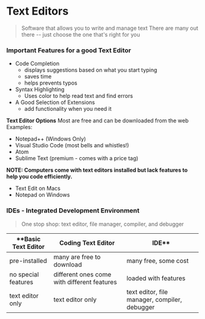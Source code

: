 # Text Editors
> Software that allows you to write and manage text
There are many out there -- just choose the one that's right for you

### Important Features for a good Text Editor
+ Code Completion
   + displays suggestions based on what you start typing
   + saves time
   + helps prevents typos
+ Syntax Highlighting
   + Uses color to help read text and find errors
+ A Good Selection of Extensions
  + add functionality when you need it

**Text Editor Options** 
Most are free and can be downloaded from the web
Examples:
 + Notepad++ (Windows Only)
 + Visual Studio Code (most bells and whistles!)
 + Atom
 + Sublime Text (premium - comes with a price tag)

**NOTE: Computers come with text editors installed but lack features to help you code efficiently.** 
 + Text Edit on Macs
 + Notepad on Windows


### IDEs - Integrated Development Environment
> One stop shop: text editor, file manager, compiler, and debugger  
  
    
      
      
|**Basic Text Editor | Coding Text Editor | IDE**|
|-------------------|-----------------------|-------------|
|pre-installed | many are free to download | many free, some cost|
|no special features|different ones come with different features|loaded with features|
|text editor only | text editor only | text editor, file manager, compiler, debugger|

